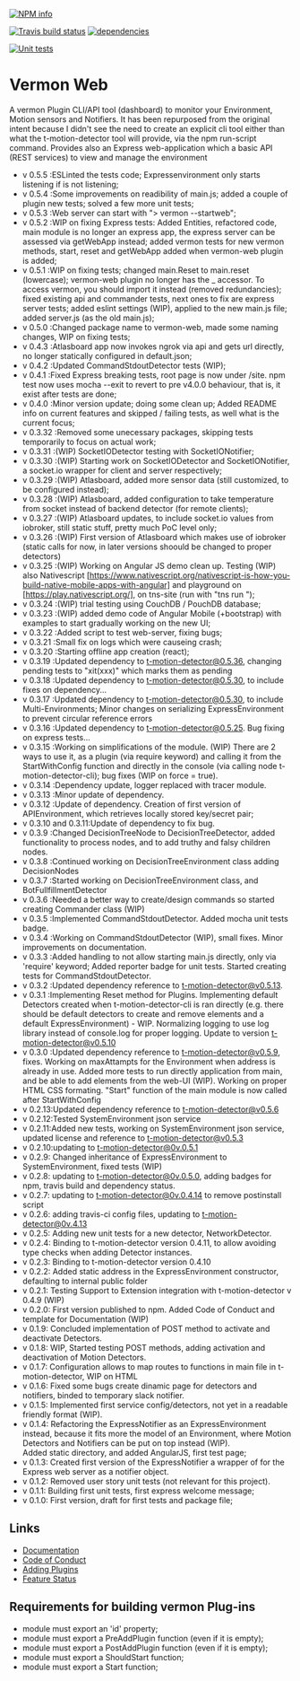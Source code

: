 [![NPM info](https://nodei.co/npm/vermon-web.png?downloads=true)](https://www.npmjs.com/package/vermon-web)

[![Travis build status](https://travis-ci.org/tcardoso2/vermon-web.png?branch=master)](https://travis-ci.org/tcardoso2/t-motion-detector-cli)
[![dependencies](https://david-dm.org/tcardoso2/vermon-web.svg)](https://david-dm.org/tcardoso2/vermon-web.svg)

[![Unit tests](https://github.com/tcardoso2/vermon-web/blob/master/badge.svg)](https://github.com/tcardoso2/vermon-web/blob/master/badge.svg) 

# Vermon Web
A vermon Plugin CLI/API tool (dashboard) to monitor your Environment, Motion sensors and Notifiers.
It has been repurposed from the original intent because I didn't see the need to
create an explicit cli tool either than what the t-motion-detector tool will
provide, via the npm run-script command. Provides also an Express web-application which a basic API (REST services) to view and manage the environment  

* v 0.5.5 :ESLinted the tests code; Expressenvironment only starts listening if is not listening;  
* v 0.5.4 :Some improvements on readibility of main.js; added a couple of plugin new tests; solved a few more unit 
           tests;  
* v 0.5.3 :Web server can start with "> vermon --startweb";  
* v 0.5.2 :WIP on fixing Express tests: Added Entities, refactored code, main module is no longer an express
           app, the express server can be assessed via getWebApp instead; added vermon tests for new vermon methods, start, reset and getWebApp added when vermon-web plugin is added;  
* v 0.5.1 :WIP on fixing tests; changed main.Reset to main.reset (lowercase); vermon-web plugin no longer has the
           _ accessor. To access vermon, you should import it instead (removed redundancies); fixed existing api and commander tests, next ones to fix are express server tests; added eslint settings (WIP), applied to the new main.js file; added server.js (as the old main.js);  
* v 0.5.0 :Changed package name to vermon-web, made some naming changes, WIP on fixing tests;   
* v 0.4.3 :Atlasboard app now invokes ngrok via api and gets url directly, no longer statically configured in default.json;  
* v 0.4.2 :Updated CommandStdoutDetector tests (WIP);  
* v 0.4.1 :Fixed Express breaking tests, root page is now under /site. npm test now uses mocha --exit to revert to pre v4.0.0 behaviour, that is, it exist after tests are done;    
* v 0.4.0 :Minor version update; doing some clean up; Added README info on current features and skipped / failing tests, as well what is the current focus;   
* v 0.3.32 :Removed some unecessary packages, skipping tests temporarily to focus on actual work;  
* v 0.3.31 :(WIP) SocketIODetector testing with SocketIONotifier;  
* v 0.3.30 :(WIP) Starting work on SocketIODetector and SocketIONotifier, a socket.io wrapper for client and server respectively;  
* v 0.3.29 :(WIP) Atlasboard, added more sensor data (still customized, to be configured instead);  
* v 0.3.28 :(WIP) Atlasboard, added configuration to take temperature from socket instead of backend detector (for remote clients);  
* v 0.3.27 :(WIP) Atlasboard updates, to include socket.io values from iobroker, still static stuff, pretty much PoC level only;  
* v 0.3.26 :(WIP) First version of Atlasboard which makes use of iobroker (static calls for now, in later versions shoould be changed to proper detectors)  
* v 0.3.25 :(WIP) Working on Angular JS demo clean up. Testing (WIP) also Nativescript [https://www.nativescript.org/nativescript-is-how-you-build-native-mobile-apps-with-angular] and playground on [https://play.nativescript.org/], on tns-site (run with "tns run <platform>");  
* v 0.3.24 :(WIP) trial testing using CouchDB / PouchDB database;  
* v 0.3.23 :(WIP) added demo code of Angular Mobile (+bootstrap) with examples to start gradually working on the new UI;  
* v 0.3.22 :Added script to test web-server, fixing bugs;  
* v 0.3.21 :Small fix on logs which were causeing crash;  
* v 0.3.20 :Starting offline app creation (react);  
* v 0.3.19 :Updated dependency to t-motion-detector@0.5.36, changing pending tests to "xit(xxx)" which marks them as pending    
* v 0.3.18 :Updated dependency to t-motion-detector@0.5.30, to include fixes on dependency...  
* v 0.3.17 :Updated dependency to t-motion-detector@0.5.30, to include Multi-Environments; Minor changes on serializing ExpressEnvironment to prevent circular reference errors  
* v 0.3.16 :Updated dependency to t-motion-detector@0.5.25. Bug fixing on express tests...  
* v 0.3.15 :Working on simplifications of the module. (WIP) There are 2 ways to use it, as a plugin (via require keyword) and calling it from the StartWithConfig function and directly in the console (via calling node t-motion-detector-cli); bug fixes (WIP on force = true).  
* v 0.3.14 :Dependency update, logger replaced with tracer module.  
* v 0.3.13 :Minor update of dependency.  
* v 0.3.12 :Update of dependency. Creation of first version of APIEnvironment, which retrieves locally stored key/secret pair;  
* v 0.3.10 and 0.3.11:Update of dependency to fix bug.  
* v 0.3.9 :Changed DecisionTreeNode to DecisionTreeDetector, added functionality to process nodes, and to add truthy and falsy children nodes.  
* v 0.3.8 :Continued working on DecisionTreeEnvironment class adding DecisionNodes  
* v 0.3.7 :Started working on DecisionTreeEnvironment class, and BotFullfillmentDetector  
* v 0.3.6 :Needed a better way to create/design commands so started creating Commander class (WIP)  
* v 0.3.5 :Implemented CommandStdoutDetector. Added mocha unit tests badge.  
* v 0.3.4 :Working on CommandStdoutDetector (WIP), small fixes. Minor improvements on documentation.  
* v 0.3.3 :Added handling to not allow starting main.js directly, only via 'require' keyword; Added reporter badge for unit tests. Started creating tests for CommandStdoutDetector.  
* v 0.3.2 :Updated dependency reference to t-motion-detector@v0.5.13.  
* v 0.3.1 :Implementing Reset method for Plugins. Implementing default Detectors created when t-motion-detector-cli is ran directly (e.g. there should be default detectors to create and remove elements and a default ExpressEnvironment) - WIP. Normalizing logging to use log library instead of console.log for proper logging. Update to version t-motion-detector@v0.5.10  
* v 0.3.0 :Updated dependency reference to t-motion-detector@v0.5.9, fixes. Working on maxAttampts for the Environment when address is already in use. Added more tests to run directly application from main, and be able to add elements from the web-UI (WIP). Working on proper HTML CSS formating. "Start" function of the main module
is now called after StartWithConfig   
* v 0.2.13:Updated dependency reference to t-motion-detector@v0.5.6  
* v 0.2.12:Tested SystemEnvironment json service  
* v 0.2.11:Added new tests, working on SystemEnvironment json service, updated license and reference to t-motion-detector@v0.5.3  
* v 0.2.10:updating to t-motion-detector@0v.0.5.1  
* v 0.2.9: Changed inheritance of ExpressEnvironment to SystemEnvironment, fixed tests (WIP)  
* v 0.2.8: updating to t-motion-detector@0v.0.5.0, adding badges for npm, travis build and dependency status.   
* v 0.2.7: updating to t-motion-detector@0v.0.4.14 to remove postinstall script  
* v 0.2.6: adding travis-ci config files, updating to t-motion-detector@0v.4.13  
* v 0.2.5: Adding new unit tests for a new detector, NetworkDetector.  
* v 0.2.4: Binding to t-motion-detector version 0.4.11, to allow avoiding type checks when adding Detector instances.  
* v 0.2.3: Binding to t-motion-detector version 0.4.10  
* v 0.2.2: Added static address in the ExpressEnvironment constructor, defaulting to internal public folder  
* v 0.2.1: Testing Support to Extension integration with t-motion-detector v 0.4.9 (WIP)  
* v 0.2.0: First version published to npm. Added Code of Conduct and template for Documentation (WIP)  
* v 0.1.9: Concluded implementation of POST method to activate and deactivate Detectors.  
* v 0.1.8: WIP, Started testing POST methods, adding activation and deactivation of Motion Detectors.  
* v 0.1.7: Configuration allows to map routes to functions in main file in t-motion-detector, WIP on HTML  
* v 0.1.6: Fixed some bugs create dinamic page for detectors and notifiers, binded to temporary slack notifier.  
* v 0.1.5: Implemented first service config/detectors, not yet in a readable friendly format (WIP).  
* v 0.1.4: Refactoring the ExpressNotifier as an ExpressEnvironment instead, because it fits more the model of an Environment, where Motion Detectors and Notifiers can be put on top instead (WIP).  
Added static directory, and added AngularJS, first test page;  
* v 0.1.3: Created first version of the ExpressNotifier a wrapper of for the Express web server as a notifier object.  
* v 0.1.2: Removed user story unit tests  (not relevant for this project).  
* v 0.1.1: Building first unit tests, first express welcome message;  
* v 0.1.0: First version, draft for first tests and package file;  

## Links  
  - [Documentation](https://github.com/tcardoso2/t-motion-detector-cli/blob/master/DOCUMENTATION.md) 
  - [Code of Conduct](https://github.com/tcardoso2/t-motion-detector-cli/blob/master/CODE_OF_CONDUCT.md)   
  - [Adding Plugins](https://github.com/tcardoso2/t-motion-detector-cli/blob/master/ADDING_PLUGINS.md)   
  - [Feature Status](https://github.com/tcardoso2/t-motion-detector-cli/blob/master/test/README.md)  

## Requirements for building vermon Plug-ins
  - module must export an 'id' property;  
  - module must export a PreAddPlugin function (even if it is empty);  
  - module must export a PostAddPlugin function (even if it is empty);  
  - module must export a ShouldStart function;
  - module must export a Start function;
